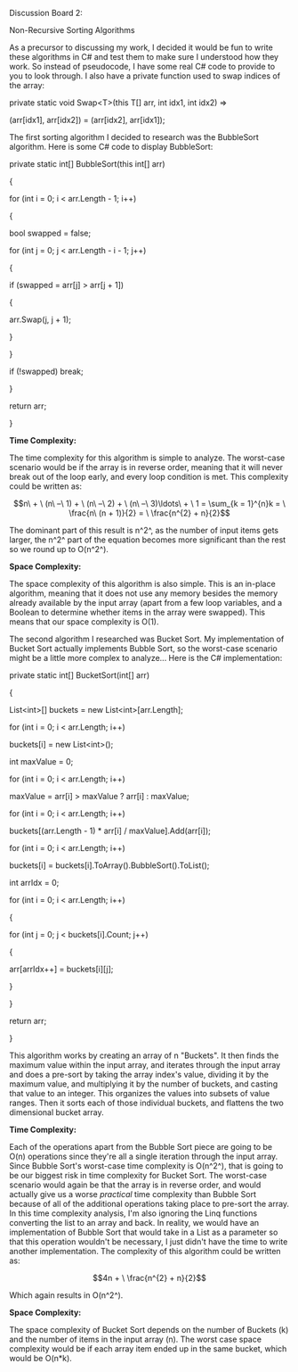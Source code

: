 Discussion Board 2:

Non-Recursive Sorting Algorithms

As a precursor to discussing my work, I decided it would be fun to write
these algorithms in C# and test them to make sure I understood how they
work. So instead of pseudocode, I have some real C# code to provide to
you to look through. I also have a private function used to swap indices
of the array:

private static void Swap\<T\>(this T\[\] arr, int idx1, int idx2) =\>

(arr\[idx1\], arr\[idx2\]) = (arr\[idx2\], arr\[idx1\]);

The first sorting algorithm I decided to research was the BubbleSort
algorithm. Here is some C# code to display BubbleSort:

private static int\[\] BubbleSort(this int\[\] arr)

{

for (int i = 0; i \< arr.Length - 1; i++)

{

bool swapped = false;

for (int j = 0; j \< arr.Length - i - 1; j++)

{

if (swapped = arr\[j\] \> arr\[j + 1\])

{

arr.Swap(j, j + 1);

}

}

if (!swapped) break;

}

return arr;

}

**Time Complexity:**

The time complexity for this algorithm is simple to analyze. The
worst-case scenario would be if the array is in reverse order, meaning
that it will never break out of the loop early, and every loop condition
is met. This complexity could be written as:

$$n\  + \ (n\ –\ 1) + \ (n\ –\ 2) + \ (n\ –\ 3)\ldots\  + \ 1 = \sum_{k = 1}^{n}k = \ \frac{n\ (n + 1)}{2} = \ \frac{n^{2} + n}{2}$$

The dominant part of this result is n^2^, as the number of input items
gets larger, the n^2^ part of the equation becomes more significant than
the rest so we round up to O(n^2^).

**Space Complexity:**

The space complexity of this algorithm is also simple. This is an
in-place algorithm, meaning that it does not use any memory besides the
memory already available by the input array (apart from a few loop
variables, and a Boolean to determine whether items in the array were
swapped). This means that our space complexity is O(1).

The second algorithm I researched was Bucket Sort. My implementation of
Bucket Sort actually implements Bubble Sort, so the worst-case scenario
might be a little more complex to analyze... Here is the C#
implementation:

private static int\[\] BucketSort(int\[\] arr)

{

List\<int\>\[\] buckets = new List\<int\>\[arr.Length\];

for (int i = 0; i \< arr.Length; i++)

buckets\[i\] = new List\<int\>();

int maxValue = 0;

for (int i = 0; i \< arr.Length; i++)

maxValue = arr\[i\] \> maxValue ? arr\[i\] : maxValue;

for (int i = 0; i \< arr.Length; i++)

buckets\[(arr.Length - 1) \* arr\[i\] / maxValue\].Add(arr\[i\]);

for (int i = 0; i \< arr.Length; i++)

buckets\[i\] = buckets\[i\].ToArray().BubbleSort().ToList();

int arrIdx = 0;

for (int i = 0; i \< arr.Length; i++)

{

for (int j = 0; j \< buckets\[i\].Count; j++)

{

arr\[arrIdx++\] = buckets\[i\]\[j\];

}

}

return arr;

}

This algorithm works by creating an array of n "Buckets". It then finds
the maximum value within the input array, and iterates through the input
array and does a pre-sort by taking the array index's value, dividing it
by the maximum value, and multiplying it by the number of buckets, and
casting that value to an integer. This organizes the values into subsets
of value ranges. Then it sorts each of those individual buckets, and
flattens the two dimensional bucket array.

**Time Complexity:**

Each of the operations apart from the Bubble Sort piece are going to be
O(n) operations since they're all a single iteration through the input
array. Since Bubble Sort's worst-case time complexity is O(n^2^), that
is going to be our biggest risk in time complexity for Bucket Sort. The
worst-case scenario would again be that the array is in reverse order,
and would actually give us a worse *practical* time complexity than
Bubble Sort because of all of the additional operations taking place to
pre-sort the array. In this time complexity analysis, I'm also ignoring
the Linq functions converting the list to an array and back. In reality,
we would have an implementation of Bubble Sort that would take in a List
as a parameter so that this operation wouldn't be necessary, I just
didn't have the time to write another implementation. The complexity of
this algorithm could be written as:

$$4n + \ \frac{n^{2} + n}{2}$$

Which again results in O(n^2^).

**Space Complexity:**

The space complexity of Bucket Sort depends on the number of Buckets (k)
and the number of items in the input array (n). The worst case space
complexity would be if each array item ended up in the same bucket,
which would be O(n\*k).
